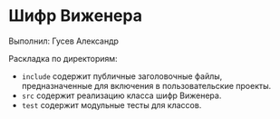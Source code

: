 # Шифр Виженера

Выполнил: Гусев Александр

Раскладка по директориям:

  - `include` содержит публичные заголовочные файлы, предназначенные для
    включения в пользовательские проекты.
  - `src` содержит реализацию класса шифр Виженера.
  - `test` содержит модульные тесты для классов.
